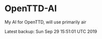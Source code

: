 # OpenTTD-AI
My AI for OpenTTD, will use primarily air

Latest backup: Sun Sep 29 15:51:01 UTC 2019
